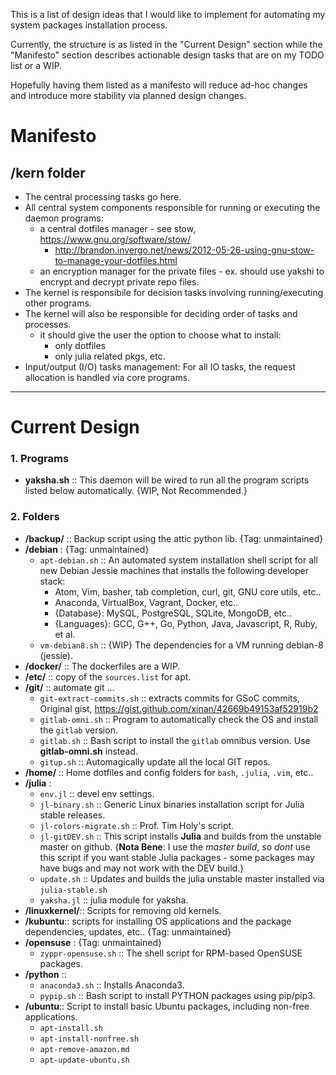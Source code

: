 This is a list of design ideas that I would like to implement for automating my system packages installation process. 

Currently, the structure is as listed in the "Current Design" section while the "Manifesto" section describes actionable design tasks that are on my TODO list or a WIP. 

Hopefully having them listed as a manifesto will reduce ad-hoc changes and introduce more stability via planned design changes.

# Manifesto

## /kern folder 
* The central processing tasks go here. 
* All central system components responsible for running or executing the daemon programs: 
   + a central dotfiles manager - see stow, https://www.gnu.org/software/stow/
        + http://brandon.invergo.net/news/2012-05-26-using-gnu-stow-to-manage-your-dotfiles.html
   + an encryption manager for the private files - ex. should use yakshi to encrypt and decrypt private repo files.
* The kernel is responsibile for decision tasks involving running/executing other programs.
* The kernel will also be responsible for deciding order of tasks and processes.
   + it should give the user the option to choose what to install:
        + only dotfiles
        + only julia related pkgs, etc.
* Input/output (I/O) tasks management: For all IO tasks, the request allocation is handled via core programs.

----

# Current Design

### 1. Programs

+ __yaksha.sh__ :: This daemon will be wired to run all the program scripts listed below automatically. {WIP, Not Recommended.}

### 2. Folders
+ __/backup/__ :: Backup script using the attic python lib. {Tag: unmaintained}
+ __/debian__ : {Tag: unmaintained}
    + `apt-debian.sh` :: An automated system installation shell script for all new Debian Jessie machines that installs the following developer stack: 
        * Atom, Vim, basher, tab completion, curl, git, GNU core utils, etc..
        * Anaconda, VirtualBox, Vagrant, Docker, etc..
        * {Database}: MySQL, PostgreSQL, SQLite, MongoDB, etc..
        * {Languages}: GCC, G++, Go, Python, Java, Javascript, R, Ruby, et al.
    + `vm-debian8.sh` :: {WIP} The dependencies for a VM running debian-8 (jessie).
+ __/docker/__ :: The dockerfiles are a WIP.
+ __/etc/__ :: copy of the `sources.list` for apt.
+ __/git/__ :: automate git ...
    + `git-extract-commits.sh` :: extracts commits for GSoC commits, Original gist, https://gist.github.com/xinan/42669b49153af52919b2
    + `gitlab-omni.sh` :: Program to automatically check the OS and install the `gitlab` version.
    + `gitlab.sh` :: Bash script to install the `gitlab` omnibus version. Use __gitlab-omni.sh__ instead.
    + `gitup.sh` :: Automagically update all the local GIT repos.
+ __/home/__ :: Home dotfiles and config folders for `bash`, `.julia`, `.vim`, etc..
+ __/julia__ :
    + `env.jl` :: devel env settings. 
    + `jl-binary.sh` :: Generic Linux binaries installation script for Julia stable releases.
    + `jl-colors-migrate.sh` :: Prof. Tim Holy's script.
    + `jl-gitDEV.sh` :: This script installs __Julia__ and builds from the unstable master on github. {__Nota Bene__: I use the _master build_, so _dont_ use this script if you want stable Julia packages - some packages may have bugs and may not work with the DEV build.}
    + `update.sh` :: Updates and builds the julia unstable master installed via `julia-stable.sh`
    + `yaksha.jl` :: julia module for yaksha.
+ __/linuxkernel/__:: Scripts for removing old kernels. 
+ __/kubuntu__:: scripts for installing OS applications and the package dependencies, updates, etc.. {Tag: unmaintained}
+ __/opensuse__ : {Tag: unmaintained}
    + `zyppr-opensuse.sh` :: The shell script for RPM-based OpenSUSE packages.
+ __/python__ :: 
    + `anaconda3.sh` :: Installs Anaconda3.
    + `pypip.sh` :: Bash script to install PYTHON packages using pip/pip3.
+ __/ubuntu__:: Script to install basic Ubuntu packages, including non-free applications. 
    + `apt-install.sh`
    + `apt-install-nonfree.sh`
    + `apt-remove-amazon.md`
    + `apt-update-ubuntu.sh` 

 


